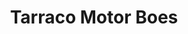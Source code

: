 ---
title: "Tarraco Motor Boes"
url: /tarragona/tarraco-motor-boes/
shop: reparación de automóviles
---